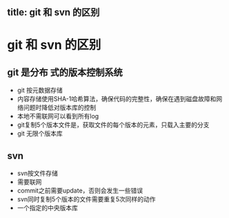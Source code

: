 title:  git 和 svn 的区别 
---
# git 和 svn 的区别 
## git 是分布 式的版本控制系统
- git 按元数据存储
- 内容存储使用SHA-1哈希算法，确保代码的完整性，确保在遇到磁盘故障和网络问题时降低对版本库的控制
- 本地不需联网可以看到所有log
- git复制5个版本文件是，获取文件的每个版本的元素，只载入主要的分支
- git 无限个版本库

## svn
- svn按文件存储
- 需要联网
- commit之前需要update，否则会发生一些错误
- svn同时复制5个版本的文件需要重复5次同样的动作
- 一个指定的中央版本库
